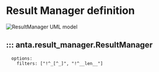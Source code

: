 <!--
  ~ Copyright (c) 2023-2024 Arista Networks, Inc.
  ~ Use of this source code is governed by the Apache License 2.0
  ~ that can be found in the LICENSE file.
  -->

# Result Manager definition

![ResultManager UML model](../imgs/uml/anta.result_manager.ResultManager.jpeg)

## ::: anta.result_manager.ResultManager

      options:
        filters: ["!^_[^_]", "!^__len__"]

